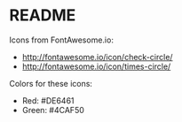 # README

Icons from FontAwesome.io:
* http://fontawesome.io/icon/check-circle/
* http://fontawesome.io/icon/times-circle/

Colors for these icons:
* Red: #DE6461
* Green: #4CAF50
